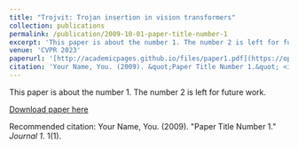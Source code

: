 ```yaml
---
title: "Trojvit: Trojan insertion in vision transformers"
collection: publications
permalink: /publication/2009-10-01-paper-title-number-1
excerpt: 'This paper is about the number 1. The number 2 is left for future work.'
venue: 'CVPR 2023'
paperurl: '[http://academicpages.github.io/files/paper1.pdf](https://openaccess.thecvf.com/content/CVPR2023/html/Zheng_TrojViT_Trojan_Insertion_in_Vision_Transformers_CVPR_2023_paper.html)'
citation: 'Your Name, You. (2009). &quot;Paper Title Number 1.&quot; <i>Journal 1</i>. 1(1).'
---
```

This paper is about the number 1. The number 2 is left for future work.

[Download paper here]( )

Recommended citation: Your Name, You. (2009). "Paper Title Number 1." <i>Journal 1</i>. 1(1).
